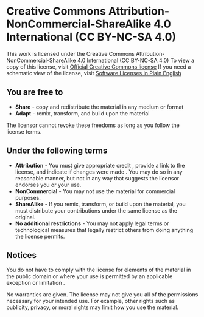 # Creative Commons Attribution-NonCommercial-ShareAlike 4.0 International (CC BY-NC-SA 4.0)

This work is licensed under the Creative Commons Attribution-NonCommercial-ShareAlike 4.0 International (CC BY-NC-SA 4.0)
To view a copy of this license, visit [Official Creative Commons license](http://creativecommons.org/licenses/by-nc-sa/4.0/)
If you need a schematic view of the license, visit [Software Licenses in Plain English](https://www.tldrlegal.com/license/creative-commons-attribution-noncommercial-sharealike-4-0-international-cc-by-nc-sa-4-0)

## You are free to

- **Share** - copy and redistribute the material in any medium or format
- **Adapt** - remix, transform, and build upon the material

The licensor cannot revoke these freedoms as long as you follow the license terms.

## Under the following terms

- **Attribution** - You must give appropriate credit , provide a link to the license, and indicate if changes were made . You may do so in any reasonable manner, but not in any way that suggests the licensor endorses you or your use.
- **NonCommercial** - You may not use the material for commercial purposes.
- **ShareAlike** - If you remix, transform, or build upon the material, you must distribute your contributions under the same license as the original.
- **No additional restrictions** - You may not apply legal terms or technological measures that legally restrict others from doing anything the license permits.

## Notices

You do not have to comply with the license for elements of the material in the public domain or where your use is permitted by an applicable exception or limitation .

No warranties are given. The license may not give you all of the permissions necessary for your intended use. For example, other rights such as publicity, privacy, or moral rights may limit how you use the material.
